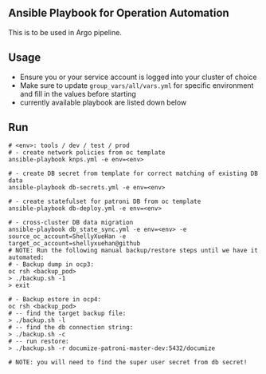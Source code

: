 ## Ansible Playbook for Operation Automation
This is to be used in Argo pipeline.

## Usage
- Ensure you or your service account is logged into your cluster of choice
- Make sure to update `group_vars/all/vars.yml` for specific environment and fill in the values before starting
- currently available playbook are listed down below

## Run
```shell
# <env>: tools / dev / test / prod
# - create network policies from oc template
ansible-playbook knps.yml -e env=<env>

# - create DB secret from template for correct matching of existing DB data
ansible-playbook db-secrets.yml -e env=<env>

# - create statefulset for patroni DB from oc template
ansible-playbook db-deploy.yml -e env=<env>

# - cross-cluster DB data migration
ansible-playbook db_state_sync.yml -e env=<env> -e source_oc_account=ShellyXueHan -e target_oc_account=shellyxuehan@github
# NOTE: Run the following manual backup/restore steps until we have it automated:
# - Backup dump in ocp3:
oc rsh <backup_pod>
> ./backup.sh -1
> exit

# - Backup estore in ocp4:
oc rsh <backup_pod>
# -- find the target backup file:
> ./backup.sh -l
# -- find the db connection string:
> ./backup.sh -c
# -- run restore:
> ./backup.sh -r documize-patroni-master-dev:5432/documize

# NOTE: you will need to find the super user secret from db secret!
```
